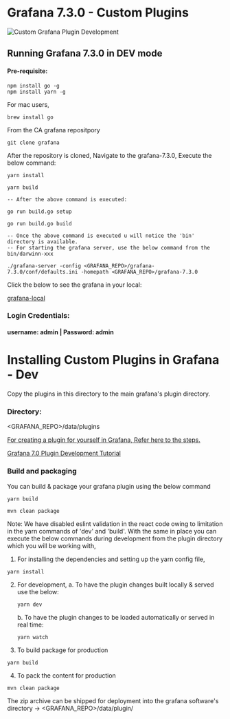 # Grafana 7.3.0 - Custom Plugins

![Custom Grafana Plugin Development](https://encrypted-tbn0.gstatic.com/images?q=tbn:ANd9GcSMM91EIu8C_Sa_Ap8VgmUOtHVaohH6qyzmzw&usqp=CAU)

## Running Grafana 7.3.0 in DEV mode

#### Pre-requisite:

```node
npm install go -g
npm install yarn -g
```
For mac users,

```terminal
brew install go
```
From the CA grafana repositpory
```git
git clone grafana 
```
After the repository is cloned, Navigate to the grafana-7.3.0, Execute the below command:
```git
yarn install

yarn build

-- After the above command is executed:

go run build.go setup

go run build.go build

-- Once the above command is executed u will notice the 'bin' directory is available.
-- For starting the grafana server, use the below command from the bin/darwinn-xxx

./grafana-server -config <GRAFANA_REPO>/grafana-7.3.0/conf/defaults.ini -homepath <GRAFANA_REPO>/grafana-7.3.0
```
Click the below to see the grafana in your local:

[grafana-local](https://localhost:3000/)

### Login Credentials:

#### username: admin | Password: admin

# Installing Custom Plugins in Grafana - Dev

Copy the plugins in this directory to the main grafana's plugin directory.

### Directory: 
<GRAFANA_REPO>/data/plugins

[For creating a plugin for yourself in Grafana, Refer here to the steps.](https://grafana.com/docs/grafana/latest/developers/plugins/)

[Grafana 7.0 Plugin Development Tutorial](https://youtu.be/4RLoHg4G9MI)

### Build and packaging

You can build & package your grafana plugin using the below command

```node
yarn build

mvn clean package
```

Note: We have disabled eslint validation in the react code owing to limitation in the yarn commands of 'dev' and 'build'. With the same in place you can execute the below commands during development from the plugin directory which you will be working with,

1. For installing the dependencies and setting up the yarn config file,

```node
yarn install
```

2. For development, 
	a. To have the plugin changes built locally & served use the below:
	
	```node
	yarn dev
	```
	b. To have the plugin changes to be loaded automatically or served in real time:
	
	```node
	yarn watch
	```
3. To build package for production

```node
yarn build
```

4. To pack the content for production

```node
mvn clean package
```

The zip archive can be shipped for deployment into the grafana software's directory -> <GRAFANA_REPO>/data/plugin/
